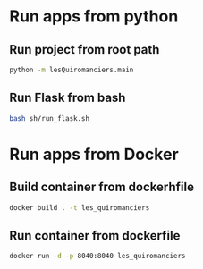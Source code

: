 # Run apps from python

## Run project from root path
```bash
python -m lesQuiromanciers.main
```

## Run Flask from bash
```bash
bash sh/run_flask.sh
```

# Run apps from Docker

## Build container from dockerhfile
```bash
docker build . -t les_quiromanciers
```


## Run container from dockerfile
```bash
docker run -d -p 8040:8040 les_quiromanciers
```
